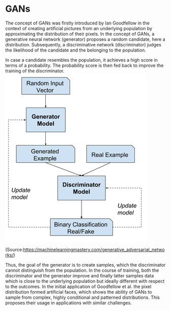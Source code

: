 # GANs
The concept of GANs was firstly introduced by Ian Goodfellow in the context of creating
artificial pictures from an underlying population by approximating the distribution of their
pixels.
In the concept of GANs, a generative neural network (generator) proposes a random
candidate, here a distribution. Subsequently, a discriminative network (discriminator) judges
the likelihood of the candidate and the belonging to the population. 

In case a candidate resembles the
population, it achieves a high score in terms of a probability. The probability score is then fed back to improve the training of the discriminator. 
![GAN-Scheme](https://github.com/jurahel/GANs/blob/master/GAN_scheme.png)


(Source:https://machinelearningmastery.com/generative_adversarial_networks/)

Thus, the goal of the generator is to create samples, which the discriminator cannot distinguish from the population. In the
course of training, both the discriminator and the generator improve and finally latter samples
data which is close to the underlying population but ideally different with respect to the outcomes.
In the initial application of Goodfellow et al. the pixel distribution formed artificial
faces, which shows the ability of GANs to sample from complex, highly conditional and patterned
distributions. This proposes their usage in applications with similar challenges.
